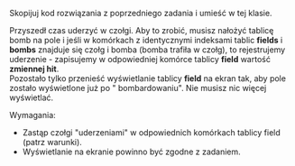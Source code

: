 Skopijuj kod rozwiązania z poprzedniego zadania i umieść w tej klasie.

Przyszedł czas uderzyć w czołgi. Aby to zrobić,
musisz nałożyć tablicę bomb na pole i jeśli w komórkach z identycznymi indeksami tablic **fields** i **bombs**
znajduje się czołg i bomba (bomba trafiła w czołg), to rejestrujemy uderzenie -
zapisujemy w odpowiedniej komórce tablicy **field** wartość **zmiennej hit**.\
Pozostało tylko przenieść wyświetlanie tablicy **field** na ekran tak, aby pole zostało wyświetlone już po "
bombardowaniu".
Nie musisz nic więcej wyświetlać.

Wymagania:

- Zastąp czołgi "uderzeniami" w odpowiednich komórkach tablicy field (patrz warunki).
- Wyświetlanie na ekranie powinno być zgodne z zadaniem.